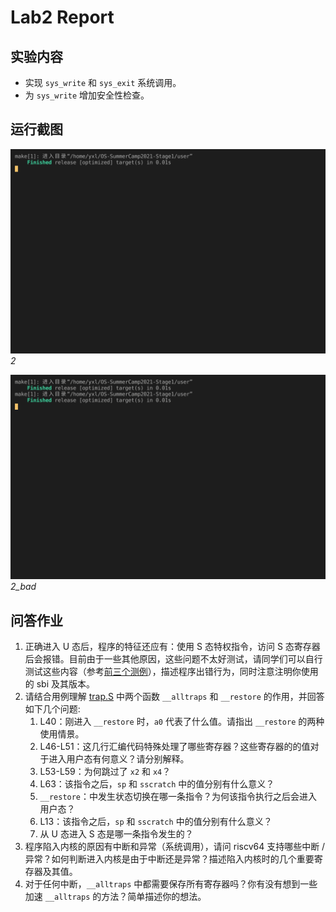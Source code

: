 # Lab2 Report

## 实验内容

- 实现 `sys_write` 和 `sys_exit` 系统调用。
- 为 `sys_write` 增加安全性检查。

## 运行截图

![result-2](./result-2.gif)
_2_

![result-2_bad](./result-2_bad.gif)
_2_bad_

## 问答作业

1. 正确进入 U 态后，程序的特征还应有：使用 S 态特权指令，访问 S 态寄存器后会报错。目前由于一些其他原因，这些问题不太好测试，请同学们可以自行测试这些内容（参考[前三个测例](https://github.com/DeathWish5/rCore_tutorial_tests/tree/master/user/src/bin)），描述程序出错行为，同时注意注明你使用的 sbi 及其版本。
2. 请结合用例理解 [trap.S](https://github.com/rcore-os/rCore-Tutorial-v3/blob/ch2/os/src/trap/trap.S) 中两个函数 `__alltraps` 和 `__restore` 的作用，并回答如下几个问题:
   1. L40：刚进入 `__restore` 时，`a0` 代表了什么值。请指出 `__restore` 的两种使用情景。
   2. L46-L51：这几行汇编代码特殊处理了哪些寄存器？这些寄存器的的值对于进入用户态有何意义？请分别解释。
   3. L53-L59：为何跳过了 `x2` 和 `x4`？
   4. L63：该指令之后，`sp` 和 `sscratch` 中的值分别有什么意义？
   5. `__restore`：中发生状态切换在哪一条指令？为何该指令执行之后会进入用户态？
   6. L13：该指令之后，`sp` 和 `sscratch` 中的值分别有什么意义？
   7. 从 U 态进入 S 态是哪一条指令发生的？
3. 程序陷入内核的原因有中断和异常（系统调用），请问 riscv64 支持哪些中断 / 异常？如何判断进入内核是由于中断还是异常？描述陷入内核时的几个重要寄存器及其值。
4. 对于任何中断，`__alltraps` 中都需要保存所有寄存器吗？你有没有想到一些加速 `__alltraps` 的方法？简单描述你的想法。
